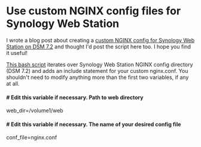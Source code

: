 # Use custom NGINX config files for Synology Web Station
I wrote a blog post about creating a [custom NGINX config for Synology Web Station on DSM 7.2](https://manthings.net/custom-nginx-config-for-synology-web-station-on-dsm-7-2/) and thought I'd post the script here too. I hope you find it useful!

[This bash script](https://github.com/marknokes/synology-nginx-config/blob/main/add-nginx-include.sh) iterates over Synology Web Station NGINX config directory (DSM 7.2) and adds an include statement for your custom nginx.conf. You shouldn't need to modify anything more than the first two variables, if any at all.

#### # Edit this variable if necessary. Path to web directory
web_dir=/volume1/web

#### # Edit this variable if necessary. The name of your desired config file
conf_file=nginx.conf
